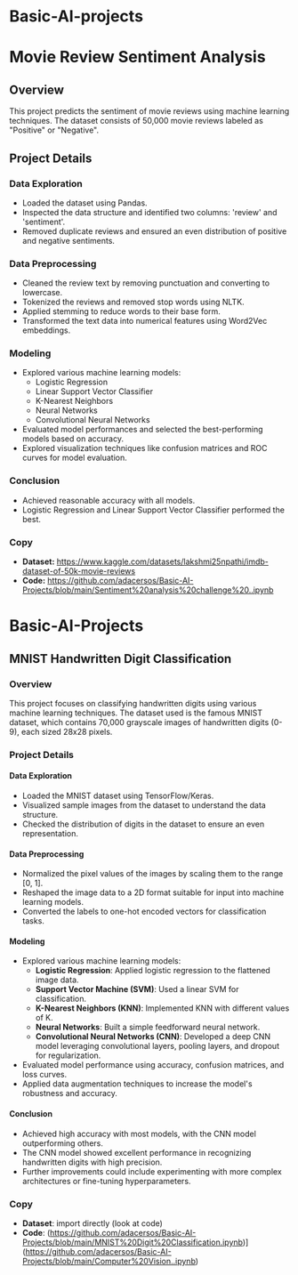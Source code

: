 # Basic-AI-projects

# Movie Review Sentiment Analysis

## Overview

This project predicts the sentiment of movie reviews using machine learning techniques. The dataset consists of 50,000 movie reviews labeled as "Positive" or "Negative".

## Project Details
### Data Exploration

- Loaded the dataset using Pandas.
- Inspected the data structure and identified two columns: 'review' and 'sentiment'.
- Removed duplicate reviews and ensured an even distribution of positive and negative sentiments.

### Data Preprocessing

- Cleaned the review text by removing punctuation and converting to lowercase.
- Tokenized the reviews and removed stop words using NLTK.
- Applied stemming to reduce words to their base form.
- Transformed the text data into numerical features using Word2Vec embeddings.

### Modeling

- Explored various machine learning models:
  - Logistic Regression
  - Linear Support Vector Classifier
  - K-Nearest Neighbors
  - Neural Networks
  - Convolutional Neural Networks
- Evaluated model performances and selected the best-performing models based on accuracy.
- Explored visualization techniques like confusion matrices and ROC curves for model evaluation.

### Conclusion

- Achieved reasonable accuracy with all models.
- Logistic Regression and Linear Support Vector Classifier performed the best.

### Copy
- **Dataset:** https://www.kaggle.com/datasets/lakshmi25npathi/imdb-dataset-of-50k-movie-reviews
-  **Code:** https://github.com/adacersos/Basic-AI-Projects/blob/main/Sentiment%20analysis%20challenge%20..ipynb

# Basic-AI-Projects  
## MNIST Handwritten Digit Classification

### Overview
This project focuses on classifying handwritten digits using various machine learning techniques. The dataset used is the famous MNIST dataset, which contains 70,000 grayscale images of handwritten digits (0-9), each sized 28x28 pixels.

### Project Details

#### Data Exploration
- Loaded the MNIST dataset using TensorFlow/Keras.
- Visualized sample images from the dataset to understand the data structure.
- Checked the distribution of digits in the dataset to ensure an even representation.

#### Data Preprocessing
- Normalized the pixel values of the images by scaling them to the range [0, 1].
- Reshaped the image data to a 2D format suitable for input into machine learning models.
- Converted the labels to one-hot encoded vectors for classification tasks.

#### Modeling
- Explored various machine learning models:
  - **Logistic Regression**: Applied logistic regression to the flattened image data.
  - **Support Vector Machine (SVM)**: Used a linear SVM for classification.
  - **K-Nearest Neighbors (KNN)**: Implemented KNN with different values of K.
  - **Neural Networks**: Built a simple feedforward neural network.
  - **Convolutional Neural Networks (CNN)**: Developed a deep CNN model leveraging convolutional layers, pooling layers, and dropout for regularization.
- Evaluated model performance using accuracy, confusion matrices, and loss curves.
- Applied data augmentation techniques to increase the model's robustness and accuracy.

#### Conclusion
- Achieved high accuracy with most models, with the CNN model outperforming others.
- The CNN model showed excellent performance in recognizing handwritten digits with high precision.
- Further improvements could include experimenting with more complex architectures or fine-tuning hyperparameters.

### Copy
- **Dataset**: import directly (look at code)
- **Code**: (https://github.com/adacersos/Basic-AI-Projects/blob/main/MNIST%20Digit%20Classification.ipynb)](https://github.com/adacersos/Basic-AI-Projects/blob/main/Computer%20Vision..ipynb)
